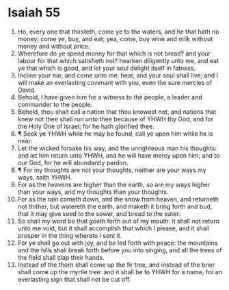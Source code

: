 ﻿# Isaiah 55
1. Ho, every one that thirsteth, come ye to the waters, and he that hath no money; come ye, buy, and eat; yea, come, buy wine and milk without money and without price. 
2. Wherefore do ye spend money for that which is not bread? and your labour for that which satisfieth not? hearken diligently unto me, and eat ye that which is good, and let your soul delight itself in fatness. 
3. Incline your ear, and come unto me: hear, and your soul shall live; and I will make an everlasting covenant with you, even the sure mercies of David. 
4. Behold, I have given him for a witness to the people, a leader and commander to the people. 
5. Behold, thou shalt call a nation that thou knowest not, and nations that knew not thee shall run unto thee because of YHWH thy God, and for the Holy One of Israel; for he hath glorified thee. 
6. ¶ Seek ye YHWH while he may be found, call ye upon him while he is near: 
7. Let the wicked forsake his way, and the unrighteous man his thoughts: and let him return unto YHWH, and he will have mercy upon him; and to our God, for he will abundantly pardon. 
8. ¶ For my thoughts are not your thoughts, neither are your ways my ways, saith YHWH. 
9. For as the heavens are higher than the earth, so are my ways higher than your ways, and my thoughts than your thoughts. 
10. For as the rain cometh down, and the snow from heaven, and returneth not thither, but watereth the earth, and maketh it bring forth and bud, that it may give seed to the sower, and bread to the eater: 
11. So shall my word be that goeth forth out of my mouth: it shall not return unto me void, but it shall accomplish that which I please, and it shall prosper in the thing whereto I sent it. 
12. For ye shall go out with joy, and be led forth with peace: the mountains and the hills shall break forth before you into singing, and all the trees of the field shall clap their hands. 
13. Instead of the thorn shall come up the fir tree, and instead of the brier shall come up the myrtle tree: and it shall be to YHWH for a name, for an everlasting sign that shall not be cut off. 
